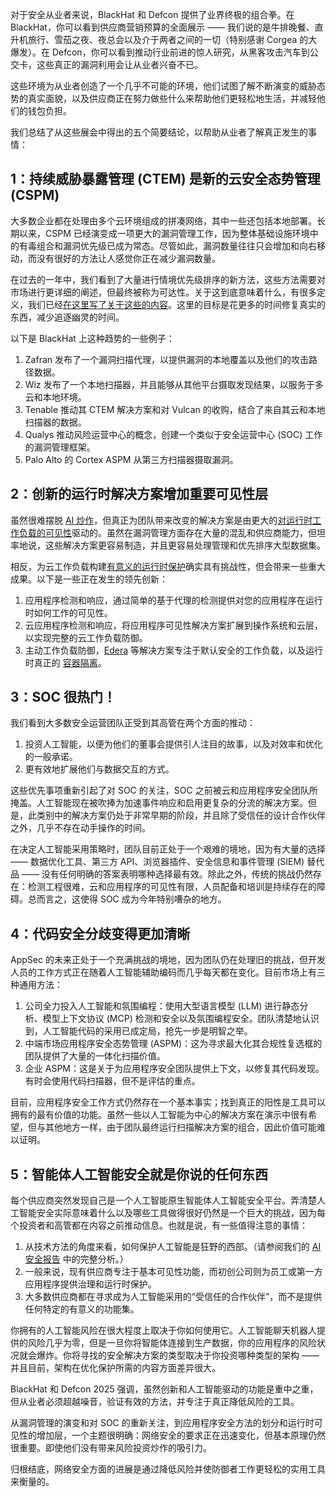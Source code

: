 对于安全从业者来说，BlackHat 和 Defcon 提供了业界终极的组合拳。在 BlackHat，你可以看到供应商营销预算的全面展示 —— 我们说的是牛排晚餐、直升机旅行、雪茄之夜、夜总会以及介于两者之间的一切（特别感谢 Corgea 的大爆发）。在 Defcon，你可以看到推动行业前进的惊人研究，从黑客攻击汽车到公交卡，这些真正的漏洞利用会让从业者兴奋不已。

这些环境为从业者创造了一个几乎不可能的环境，他们试图了解不断演变的威胁态势的真实面貌，以及供应商正在努力做些什么来帮助他们更轻松地生活，并减轻他们的钱包负担。

我们总结了从这些展会中得出的五个简要结论，以帮助从业者了解真正发生的事情：

## 1：持续威胁暴露管理 (CTEM) 是新的云安全态势管理 (CSPM)

大多数企业都在处理由多个云环境组成的拼凑网络，其中一些还包括本地部署。长期以来，CSPM 已经演变成一项更大的漏洞管理工作，因为整体基础设施环境中的有毒组合和漏洞优先级已成为常态。尽管如此，漏洞数量往往只会增加和向右移动，而没有很好的方法让人感觉你正在减少漏洞数量。

在过去的一年中，我们看到了大量进行情境优先级排序的新方法，这些方法需要对市场进行更详细的阐述，但最终被称为可达性。关于这到底意味着什么，有很多定义，我们已经[在这里写了关于这些的内容](https://pulse.latio.tech/p/everything-to-know-about-runtime)。这里的目标是花更多的时间修复真实的东西，减少追逐幽灵的时间。

以下是 BlackHat 上这种趋势的一些例子：

1.  Zafran 发布了一个漏洞扫描代理，以提供漏洞的本地覆盖以及他们的攻击路径数据。
2.  Wiz 发布了一个本地扫描器，并且能够从其他平台摄取发现结果，以服务于多云和本地环境。
3.  Tenable 推动其 CTEM 解决方案和对 Vulcan 的收购，结合了来自其云和本地扫描器的数据。
4.  Qualys 推动风险运营中心的概念，创建一个类似于安全运营中心 (SOC) 工作的漏洞管理框架。
5.  Palo Alto 的 Cortex ASPM 从第三方扫描器摄取漏洞。

## 2：创新的运行时解决方案增加重要可见性层

虽然很难摆脱 [AI 炒作](https://thenewstack.io/ai-security-needs-better-infrastructure-not-more-tools/)，但真正为团队带来改变的解决方案是由更大的[对运行时工作负载的可见性](https://thenewstack.io/how-runtime-hardening-enforces-ai-cloud-native-security/)驱动的。虽然在漏洞管理方面存在大量的混乱和供应商能力，但坦率地说，这些解决方案更容易制造，并且更容易处理管理和优先排序大型数据集。

相反，为云工作负载构建[有意义的运行时保护](https://thenewstack.io/how-runtime-hardening-enforces-ai-cloud-native-security/)确实具有挑战性，但会带来一些重大成果。以下是一些正在发生的领先创新：

1.  应用程序检测和响应，通过简单的基于代理的检测提供对您的应用程序在运行时如何工作的可见性。
2.  云应用程序检测和响应，将应用程序可见性解决方案扩展到操作系统和云层，以实现完整的云工作负载防御。
3.  主动工作负载防御，[Edera](https://edera.dev) 等解决方案专注于默认安全的工作负载，以及运行时真正的 [容器隔离](https://thenewstack.io/what-we-wish-we-knew-about-container-security/)。

## 3：SOC 很热门！

我们看到大多数安全运营团队正受到其高管在两个方面的推动：

1.  投资人工智能，以便为他们的董事会提供引人注目的故事，以及对效率和优化的一般承诺。
2.  更有效地扩展他们与数据交互的方式。

这些优先事项重新引起了对 SOC 的关注，SOC 之前被云和应用程序安全团队所掩盖。人工智能现在被吹捧为加速事件响应和启用更复杂的分流的解决方案。但是，此类别中的解决方案仍处于非常早期的阶段，并且除了受信任的设计合作伙伴之外，几乎不存在动手操作的时间。

在决定人工智能采用策略时，团队目前正处于一个艰难的境地，因为有大量的选择 —— 数据优化工具、第三方 API、浏览器插件、安全信息和事件管理 (SIEM) 替代品 —— 没有任何明确的答案表明哪种选择最有效。除此之外，传统的挑战仍然存在：检测工程很难，云和应用程序的可见性有限，人员配备和培训是持续存在的障碍。总而言之，这使得 SOC 成为今年特别嘈杂的地方。

## 4：代码安全分歧变得更加清晰

AppSec 的未来正处于一个充满挑战的境地，因为团队仍在处理旧的挑战，但开发人员的工作方式正在随着人工智能辅助编码而几乎每天都在变化。目前市场上有三种通用方法：

1.  公司全力投入人工智能和氛围编程：使用大型语言模型 (LLM) 进行静态分析、模型上下文协议 (MCP) 检测和安全以及氛围编程安全。团队清楚地认识到，人工智能代码的采用已成定局，抢先一步是明智之举。
2.  中端市场应用程序安全态势管理 (ASPM)：这为寻求最大化其合规性复选框的团队提供了大量的一体化扫描价值。
3.  企业 ASPM：这是关于为应用程序安全团队提供上下文，以修复其代码发现。有时会使用代码扫描器，但不是评估的重点。

目前，应用程序安全工作方式仍然存在一个基本事实；找到真正的阳性是工具可以拥有的最有价值的功能。虽然一些以人工智能为中心的解决方案在演示中很有希望，但与其他地方一样，由于团队最终运行扫描解决方案的组合，因此价值可能难以证明。

## 5：智能体人工智能安全就是你说的任何东西

每个供应商突然发现自己是一个人工智能原生智能体人工智能安全平台。弄清楚人工智能安全实际意味着什么以及哪些工具做得很好仍然是一个巨大的挑战，因为每个投资者和高管都在内容之前推动信息。也就是说，有一些值得注意的事情：

1.  从技术方法的角度来看，如何保护人工智能是狂野的西部。（请参阅我们的 [AI 安全报告](https://pulse.latio.tech/p/2025-latio-ai-security-report) 中的完整分析。）
2.  一般来说，现有供应商专注于基本可见性功能，而初创公司则为员工或第一方应用程序提供治理和运行时保护。
3.  大多数供应商都在寻求成为人工智能采用的“受信任的合作伙伴”，而不是提供任何特定的有意义的功能集。

你拥有的人工智能风险在很大程度上取决于你如何使用它。人工智能聊天机器人提供的风险几乎为零，但是一旦你将智能体连接到生产数据，你的应用程序的风险状况就会爆炸。你将寻找的安全解决方案的类型取决于你投资哪种类型的架构 —— 并且目前，架构在优化保护所需的内容方面差异很大。

BlackHat 和 Defcon 2025 强调，虽然创新和人工智能驱动的功能是重中之重，但从业者必须超越噪音，验证有效的方法，并专注于真正降低风险的工具。

从漏洞管理的演变和对 SOC 的重新关注，到应用程序安全方法的划分和运行时可见性的增加层，一个主题很明确：网络安全的要求正在迅速变化，但基本原理仍然很重要。即使他们没有带来风险投资炒作的吸引力。

归根结底，网络安全方面的进展是通过降低风险并使防御者工作更轻松的实用工具来衡量的。